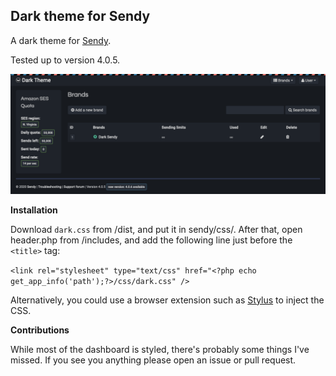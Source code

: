 ## Dark theme for Sendy

A dark theme for [Sendy](https://sendy.co).

Tested up to version 4.0.5.

![Dark Sendy screenshot](docs/screenshots/01.png)

**Installation**

Download `dark.css` from /dist, and put it in sendy/css/. After that, open header.php from /includes, and add the following line just before the `<title>` tag:

`<link rel="stylesheet" type="text/css" href="<?php echo get_app_info('path');?>/css/dark.css" />`

Alternatively, you could use a browser extension such as [Stylus](https://github.com/openstyles/stylus) to inject the CSS.

**Contributions**

While most of the dashboard is styled, there's probably some things I've missed. If you see you anything please open an issue or pull request.